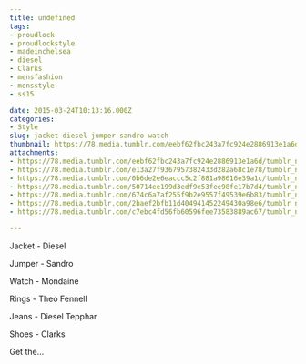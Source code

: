 ```yaml
---
title: undefined
tags:
- proudlock
- proudlockstyle
- madeinchelsea
- diesel
- Clarks
- mensfashion
- mensstyle
- ss15

date: 2015-03-24T10:13:16.000Z
categories:
- Style
slug: jacket-diesel-jumper-sandro-watch
thumbnail: https://78.media.tumblr.com/eebf62fbc243a7fc924e2886913e1a6d/tumblr_nlpoe5h41j1rhrm24o1_540.jpg
attachments:
- https://78.media.tumblr.com/eebf62fbc243a7fc924e2886913e1a6d/tumblr_nlpoe5h41j1rhrm24o1_1280.jpg
- https://78.media.tumblr.com/e13a27f9367957382433d282a68c1e78/tumblr_nlpoe5h41j1rhrm24o2_1280.jpg
- https://78.media.tumblr.com/0b6de2e6eaccc5c2f881a98616e39a1c/tumblr_nlpoe5h41j1rhrm24o3_1280.jpg
- https://78.media.tumblr.com/50714ee199d3edf9e53fee98fe17b7d4/tumblr_nlpoe5h41j1rhrm24o4_1280.jpg
- https://78.media.tumblr.com/674c6a7af255f9b2e9557f49539e6b83/tumblr_nlpoe5h41j1rhrm24o5_1280.jpg
- https://78.media.tumblr.com/2baef2bfb11d404941452249430a98e6/tumblr_nlpoe5h41j1rhrm24o6_1280.jpg
- https://78.media.tumblr.com/c7ebc4fd56fb60596fee73583889ac67/tumblr_nlpoe5h41j1rhrm24o7_1280.jpg

---
```


Jacket -  Diesel

 Jumper - Sandro

 Watch - Mondaine

 Rings - Theo Fennell

 Jeans - Diesel Tepphar

 Shoes - Clarks

Get the...
